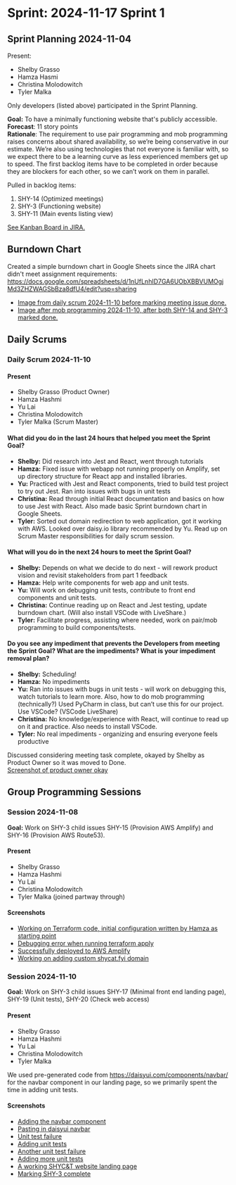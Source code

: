 # Sprint: 2024-11-17 Sprint 1

## Sprint Planning 2024-11-04

Present:
* Shelby Grasso
* Hamza Hasmi
* Christina Molodowitch
* Tyler Malka

Only developers (listed above) participated in the Sprint Planning.

**Goal:** To have a minimally functioning website that's publicly accessible.  
**Forecast**: 11 story points  
**Rationale**: The requirement to use pair programming and mob programming raises concerns about shared availability, so we’re being conservative in our estimate.  We’re also using technologies that not everyone is familiar with, so we expect there to be a learning curve as less experienced members get up to speed.  The first backlog items have to be completed in order because they are blockers for each other, so we can’t work on them in parallel.

Pulled in backlog items:
1. SHY-14 (Optimized meetings)
2. SHY-3 (Functioning website)
3. SHY-11 (Main events listing view)

[See Kanban Board in JIRA.](https://evilore.atlassian.net/jira/software/projects/SHY/boards/1)

## Burndown Chart
Created a simple burndown chart in Google Sheets since the JIRA chart didn't meet assignment requirements:   
https://docs.google.com/spreadsheets/d/1nUfLnhID7GA6UObXBBVUMOgjMd3ZHZWAGSbBza8dfU4/edit?usp=sharing

* [Image from daily scrum 2024-11-10 before marking meeting issue done.](images/screenshots/Sprint_2024-11-17/Burndown%20screenshot%202024-11-10%20112922.png)
* [Image after mob programming 2024-11-10, after both SHY-14 and SHY-3 marked done.](images/screenshots/Sprint_2024-11-17/Burndown%20screenshot%202024-11-10%20123539.png)

## Daily Scrums

### Daily Scrum 2024-11-10

#### Present
* Shelby Grasso (Product Owner)
* Hamza Hashmi
* Yu Lai
* Christina Molodowitch
* Tyler Malka (Scrum Master)

#### What did you do in the last 24 hours that helped you meet the Sprint Goal?
* **Shelby:** Did research into Jest and React, went through tutorials
* **Hamza:** Fixed issue with webapp not running properly on Amplify, set up directory structure for React app and installed libraries.
* **Yu:** Practiced with Jest and React components, tried to build test project to try out Jest.  Ran into issues with bugs in unit tests
* **Christina:** Read through initial React documentation and basics on how to use Jest with React.  Also made basic Sprint burndown chart in Google Sheets.
* **Tyler:** Sorted out domain redirection to web application, got it working with AWS.  Looked over daisy.io library recommended by Yu.  Read up on Scrum Master responsibilities for daily scrum session.

#### What will you do in the next 24 hours to meet the Sprint Goal?
* **Shelby:** Depends on what we decide to do next - will rework product vision and revisit stakeholders from part 1 feedback
* **Hamza:** Help write components for web app and unit tests.
* **Yu:** Will work on debugging unit tests, contribute to front end components and unit tests.
* **Christina:** Continue reading up on React and Jest testing, update burndown chart.  (Will also install VSCode with LiveShare.)
* **Tyler:** Facilitate progress, assisting where needed, work on pair/mob programming to build components/tests.

#### Do you see any impediment that prevents the Developers from meeting the Sprint Goal? What are the impediments? What is your impediment removal plan?
* **Shelby:** Scheduling!
* **Hamza:** No impediments
* **Yu:** Ran into issues with bugs in unit tests - will work on debugging this, watch tutorials to learn more.  Also, how to do mob programming (technically?)  Used PyCharm in class, but can’t use this for our project.  Use VSCode?  (VSCode LiveShare)
* **Christina:** No knowledge/experience with React, will continue to read up on it and practice.  Also needs to install VSCode.
* **Tyler:** No real impediments - organizing and ensuring everyone feels productive

Discussed considering meeting task complete, okayed by Shelby as Product Owner so it was moved to Done.  
[Screenshot of product owner okay](images/screenshots/Sprint_2024-11-17/Screenshot%202024-11-10%20112828%20SHY-14%20complete.png)


## Group Programming Sessions

### Session 2024-11-08
**Goal:** Work on SHY-3 child issues SHY-15 (Provision AWS Amplify) and SHY-16 (Provision AWS Route53).

#### Present
* Shelby Grasso
* Hamza Hashmi
* Yu Lai
* Christina Molodowitch
* Tyler Malka (joined partway through)

#### Screenshots
* [Working on Terraform code, initial configuration written by Hamza as starting point](images/screenshots/Sprint_2024-11-17/Screenshot%202024-11-08%20191025%20AWS%20Terraform.png)
* [Debugging error when running terraform apply](images/screenshots/Sprint_2024-11-17/Screenshot%202024-11-08%20193335%20Terraform%20apply%20error.png)
* [Successfully deployed to AWS Amplify](images/screenshots/Sprint_2024-11-17/Screenshot%202024-11-08%20201424%20deployed%20to%20AWS%20Amplify.png)
* [Working on adding custom shycat.fyi domain](images/screenshots/Sprint_2024-11-17/Screenshot%202024-11-08%20203019%20custom%20shycat%20domain.png)

### Session 2024-11-10
**Goal:** Work on SHY-3 child issues SHY-17 (Minimal front end landing page), SHY-19 (Unit tests), SHY-20 (Check web access)

#### Present
* Shelby Grasso
* Hamza Hashmi
* Yu Lai
* Christina Molodowitch
* Tyler Malka

We used pre-generated code from https://daisyui.com/components/navbar/ for the navbar component in our landing page, so we primarily spent the time in adding unit tests.

#### Screenshots
* [Adding the navbar component](images/screenshots/Sprint_2024-11-17/Screenshot%202024-11-10%20114113%20adding%20navbar.png)
* [Pasting in daisyui navbar](images/screenshots/Sprint_2024-11-17/Screenshot%202024-11-10%20114218%20pasting%20in%20daisui%20navbar.png)
* [Unit test failure](images/screenshots/Sprint_2024-11-17/Screenshot%202024-11-10%20114907%20unit%20test%20failed.png)
* [Adding unit tests](images/screenshots/Sprint_2024-11-17/Screenshot%202024-11-10%20115608%20adding%20unit%20tests.png)
* [Another unit test failure](images/screenshots/Sprint_2024-11-17/Screenshot%202024-11-10%20120312%20another%20test%20failed.png)
* [Adding more unit tests](images/screenshots/Sprint_2024-11-17/Screenshot%202024-11-10%20120705%20more%20unit%20tests.png)
* [A working SHYC&T website landing page](images/screenshots/Sprint_2024-11-17/Screenshot%202024-11-10%20123458%20working%20landing%20page.png)
* [Marking SHY-3 complete](images/screenshots/Sprint_2024-11-17/Screenshot%202024-11-10%20123512%20completing%20SHY-3.png)

